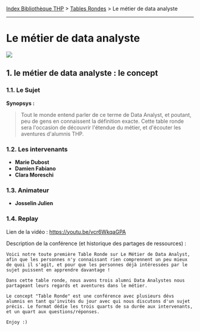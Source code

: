 [Index Bibliothèque THP](https://github.com/TheHackingProject/bibliotheque-THP/wiki) > [Tables Rondes](https://github.com/TheHackingProject/bibliotheque-THP/wiki/tables_rondes.md) > Le métier de data analyste

___

# Le métier de data analyste

![](https://picsum.photos/1024/400)


## 1. le métier de data analyste : le concept

### 1.1. Le Sujet

**Synopsys :** 
> Tout le monde entend parler de ce terme de Data Analyst, et poutant, peu de gens en connaissent la définition exacte. Cette table ronde sera l'occasion de découvrir l'étendue du métier, et d'écouter les aventures d'alumnis THP.

### 1.2. Les intervenants

- **Marie Dubost**
- **Damien Fabiano**
- **Clara Moreschi**

### 1.3. Animateur

- **Josselin Julien**

### 1.4. Replay

Lien de la vidéo : https://youtu.be/vcr6WkqaGPA

Description de la conférence (et historique des partages de ressources) :

```
Voici notre toute première Table Ronde sur Le Métier de Data Analyst, afin que les personnes n'y connaissant rien comprennent un peu mieux de quoi il s'agit, et pour que les personnes déjà intéressées par le sujet puissent en apprendre davantage !

Dans cette table ronde, nous avons trois alumni Data Analystes nous partageant leurs regards et aventures dans le métier.

Le concept "Table Ronde" est une conférence avec plusieurs dévs alumnis en tant qu'invités du jour avec qui nous discutons d'un sujet précis. Le format dédie les trois quarts de sa durée aux intervenants, et un quart aux questions/réponses. 

Enjoy :)
```
